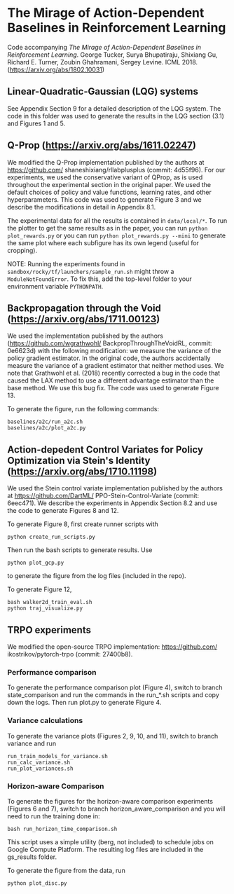 # The Mirage of Action-Dependent Baselines in Reinforcement Learning

Code accompanying *The Mirage of Action-Dependent Baselines in Reinforcement Learning*. George Tucker, Surya Bhupatiraju, Shixiang Gu, Richard E. Turner, Zoubin Ghahramani, Sergey Levine. ICML 2018. (https://arxiv.org/abs/1802.10031)

## Linear-Quadratic-Gaussian (LQG) systems
See Appendix Section 9 for a detailed description of the LQG system. The code in
this folder was used to generate the results in the LQG section (3.1) and
Figures 1 and 5.

## Q-Prop (https://arxiv.org/abs/1611.02247)
We modified the Q-Prop implementation published
by the authors at https://github.com/
shaneshixiang/rllabplusplus (commit:
4d55f96). For our experiments, we used the conservative variant of QProp,
as is used throughout the experimental section in the
original paper. We used the default choices of policy and
value functions, learning rates, and other hyperparameters. This code was
used to generate Figure 3 and we describe the modifications in detail in Appendix 8.1.

The experimental data for all the results is contained in `data/local/*`. To run the plotter to get the same results as in the paper, you can run `python plot_rewards.py` or you can run `python plot_rewards.py --mini` to generate the same plot where each subfigure has its own legend (useful for cropping).

NOTE: Running the experiments found in `sandbox/rocky/tf/launchers/sample_run.sh` might throw a `ModuleNotFoundError`. To fix this, add the top-level folder to your environment variable `PYTHONPATH`.

## Backpropagation through the Void (https://arxiv.org/abs/1711.00123)
We used the implementation published by the authors
(https://github.com/wgrathwohl/
BackpropThroughTheVoidRL, commit: 0e6623d)
with the following modification: we measure the variance
of the policy gradient estimator. In the original code, the
authors accidentally measure the variance of a gradient
estimator that neither method uses. We note that Grathwohl
et al. (2018) recently corrected a bug in the code that caused
the LAX method to use a different advantage estimator than
the base method. We use this bug fix. The code was used to generate Figure 13.

To generate the figure, run the following commands:
```
baselines/a2c/run_a2c.sh
baselines/a2c/plot_a2c.py
```
## Action-depedent Control Variates for Policy Optimization via Stein's Identity (https://arxiv.org/abs/1710.11198)
We used the Stein control variate implementation published
by the authors at https://github.com/DartML/
PPO-Stein-Control-Variate (commit: 6eec471). We describe the experiments in
Appendix Section 8.2 and use the code to generate Figures 8 and 12.

To generate Figure 8, first create runner scripts with
```
python create_run_scripts.py
```
Then run the bash scripts to generate results. Use
```
python plot_gcp.py
```
to generate the figure from the log files (included in the repo).

To generate Figure 12,
```
bash walker2d_train_eval.sh
python traj_visualize.py
```
## TRPO experiments
We modified the open-source
TRPO implementation: https://github.com/
ikostrikov/pytorch-trpo (commit: 27400b8).

### Performance comparison
To generate the performance comparison plot (Figure 4), switch to branch state_comparison and run the commands in the run_*.sh scripts and copy down the logs. Then run
plot.py to generate Figure 4.

### Variance calculations
To generate the variance plots (Figures 2, 9, 10, and 11), switch to branch
variance and run
```
run_train_models_for_variance.sh
run_calc_variance.sh
run_plot_variances.sh
```

### Horizon-aware Comparison
To generate the figures for the horizon-aware comparison experiments (Figures 6 and 7), switch to branch horizon_aware_comparison and you will need to run the training done in:
```
bash run_horizon_time_comparison.sh
```
This script uses a simple utility (berg, not included) to schedule jobs on
Google Compute Platform. The resulting log files are included in the gs_results
folder.

To generate the figure from the data, run
```
python plot_disc.py
```
